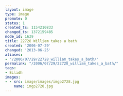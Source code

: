 ```yaml
---
layout: image
type: image
promote: 0
status: 1
created_ts: 1154210833
changed_ts: 1372159485
node_id: 1639
title: 22728 William takes a bath
created: '2006-07-29'
changed: '2013-06-25'
aliases:
- "/2006/07/29/22728_william_takes_a_bath/"
permalink: "/2006/07/29/22728_william_takes_a_bath/"
tags:
- Eilidh
images:
- - src: image/images/imgp2728.jpg
    name: imgp2728.jpg
---
```


